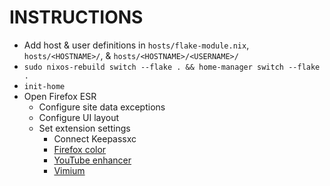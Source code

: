 # INSTRUCTIONS
- Add host & user definitions in `hosts/flake-module.nix`, `hosts/<HOSTNAME>/`, & `hosts/<HOSTNAME>/<USERNAME>/`
- `sudo nixos-rebuild switch --flake . && home-manager switch --flake .`
- `init-home`
- Open Firefox ESR
    - Configure site data exceptions
    - Configure UI layout
    - Set extension settings
        - Connect Keepassxc
        - [Firefox color](https://color.firefox.com/?theme=XQAAAAIQAQAAAAAAAABBKYhm849SCia2CaaEGccwS-xMDPr9KfClJ4RswZ3ISmP_g7wOWoErLc32NRyBiE4RK6WXhrWWkHiSpOpYg-ZwKW5pPoh8rqGGLa9XesCuzXG4M8_NHqP77A51iTW0Fz8Ux6E6tVfb64pda5jV0ZJLdIqAc2xeJeGk0YF1fhxE28-AylzKYc1E9pa-r8_31-u8opr_6J0OAA)
        - [YouTube enhancer](./settings/yt-ehancer.json)
        - [Vimium](./settings/vimium-options.json)

